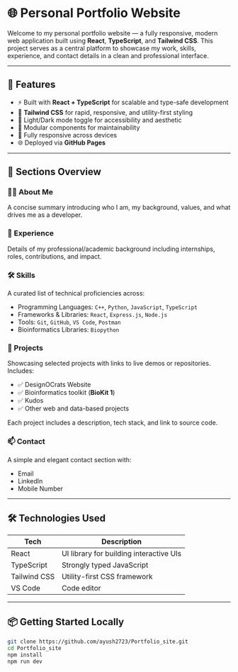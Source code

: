 # 🌐 Personal Portfolio Website

Welcome to my personal portfolio website — a fully responsive, modern web application built using **React**, **TypeScript**, and **Tailwind CSS**. This project serves as a central platform to showcase my work, skills, experience, and contact details in a clean and professional interface.

---

## 🚀 Features

- ⚡ Built with **React + TypeScript** for scalable and type-safe development
- 🎨 **Tailwind CSS** for rapid, responsive, and utility-first styling
- 🌙 Light/Dark mode toggle for accessibility and aesthetic
- 🧩 Modular components for maintainability
- 📱 Fully responsive across devices
- 🌐 Deployed via **GitHub Pages**

---

## 📁 Sections Overview

### 🧑‍💼 About Me
A concise summary introducing who I am, my background, values, and what drives me as a developer.

### 💼 Experience
Details of my professional/academic background including internships, roles, contributions, and impact.

### 🛠️ Skills
A curated list of technical proficiencies across:
- Programming Languages: `C++`, `Python`, `JavaScript`, `TypeScript`
- Frameworks & Libraries: `React`, `Express.js`, `Node.js`
- Tools: `Git`, `GitHub`, `VS Code`, `Postman`
- Bioinformatics Libraries: `Biopython`

### 📂 Projects
Showcasing selected projects with links to live demos or repositories. Includes:
- ✅ DesignOCrats Website
- ✅ Bioinformatics toolkit (**BioKit 1**)
- ✅ Kudos
- ✅ Other web and data-based projects

Each project includes a description, tech stack, and link to source code.

### 📫 Contact
A simple and elegant contact section with:
- Email
- LinkedIn
- Mobile Number

---

## 🛠️ Technologies Used

| Tech             | Description                                |
|------------------|--------------------------------------------|
| React            | UI library for building interactive UIs    |
| TypeScript       | Strongly typed JavaScript                  |
| Tailwind CSS     | Utility-first CSS framework                |
| VS Code          | Code editor                                |

---

## 📦 Getting Started Locally

```bash
git clone https://github.com/ayush2723/Portfolio_site.git
cd Portfolio_site
npm install
npm run dev
